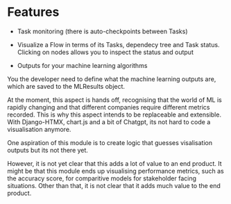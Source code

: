 # Features

- Task monitoring (there is auto-checkpoints between Tasks)
- Visualize a Flow in terms of its Tasks, dependecy tree and Task status. Clicking on nodes allows you to inspect the status and output

- Outputs for your machine learning algorithms

You the developer need to define what the machine learning outputs are, which are saved to the MLResults object.

At the moment, this aspect is hands off, recognising that the world of ML is rapidly changing and that different companies require different metrics recorded. This is why this aspect intends to be replaceable and extensible. With Django-HTMX, chart.js and a bit of Chatgpt, its not hard to code a visualisation anymore.

One aspiration of this module is to create logic that guesses visalisation outputs but its not there yet.

However, it is not yet clear that this adds a lot of value to an end product.
It might be that this module ends up visualising performance metrics, such as the accuracy score, for comparitive models for stakeholder facing situations. Other than that, it is not clear that it adds much value to the end product.